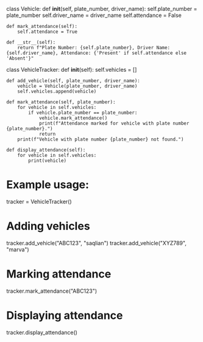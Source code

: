 class Vehicle:
    def __init__(self, plate_number, driver_name):
        self.plate_number = plate_number
        self.driver_name = driver_name
        self.attendance = False

    def mark_attendance(self):
        self.attendance = True

    def __str__(self):
        return f"Plate Number: {self.plate_number}, Driver Name: {self.driver_name}, Attendance: {'Present' if self.attendance else 'Absent'}"


class VehicleTracker:
    def __init__(self):
        self.vehicles = []

    def add_vehicle(self, plate_number, driver_name):
        vehicle = Vehicle(plate_number, driver_name)
        self.vehicles.append(vehicle)

    def mark_attendance(self, plate_number):
        for vehicle in self.vehicles:
            if vehicle.plate_number == plate_number:
                vehicle.mark_attendance()
                print(f"Attendance marked for vehicle with plate number {plate_number}.")
                return
        print(f"Vehicle with plate number {plate_number} not found.")

    def display_attendance(self):
        for vehicle in self.vehicles:
            print(vehicle)


# Example usage:
tracker = VehicleTracker()

# Adding vehicles
tracker.add_vehicle("ABC123", "saqlian")
tracker.add_vehicle("XYZ789", "marva")

# Marking attendance
tracker.mark_attendance("ABC123")

# Displaying attendance
tracker.display_attendance()
